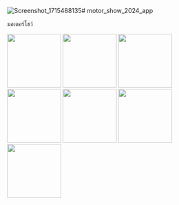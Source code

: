 ![Screenshot_1715488135](https://github.com/Eakkayuth/motor_show_2024_app/assets/165863160/40c982b4-6dfe-4d24-88c3-1d8164e8ea47)# motor_show_2024_app

มอเตอร์โชว์


<img width="125px" src="https://github.com/Eakkayuth/motor_show_2024_app/assets/165863160/14de3cdf-f82e-4a11-bbc7-f7b7cf8f0337">

<img width="125px" src="https://github.com/Eakkayuth/motor_show_2024_app/assets/165863160/a62e3b7a-d7b0-4f2c-8ff8-365cc4acd61a">

<img width="125px" src="https://github.com/Eakkayuth/motor_show_2024_app/assets/165863160/fb3fe7e3-3dcc-4964-b805-60509dd62ed5">

<img width="125px" src="https://github.com/Eakkayuth/motor_show_2024_app/assets/165863160/86bdb6bf-1343-4f0e-9f4b-930c2369dd19">

<img width="125px" src="https://github.com/Eakkayuth/motor_show_2024_app/assets/165863160/bd58ad5d-6498-472b-a8cd-b015768e3f26">

<img width="125px" src="https://github.com/Eakkayuth/motor_show_2024_app/assets/165863160/726759bf-271e-4b93-965f-278e354e6340">

<img width="125px" src="https://github.com/Eakkayuth/motor_show_2024_app/assets/165863160/e5755e2b-c500-47fc-8ece-87005f907f48">


